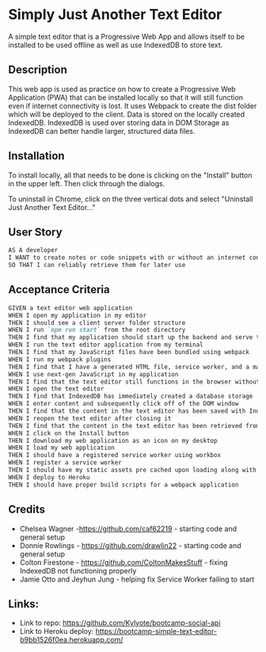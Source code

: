# Simply Just Another Text Editor

A simple text editor that is a Progressive Web App and allows itself to be installed to be used offline as well as use IndexedDB to store text.

## Description

This web app is used as practice on how to create a Progressive Web Application (PWA) that can be installed locally so that it will still function even if internet connectivity is lost. It uses Webpack to create the dist folder which will be deployed to the client. Data is stored on the locally created IndexedDB. IndexedDB is used over storing data in DOM Storage as IndexedDB can better handle larger, structured data files.

## Installation

To install locally, all that needs to be done is clicking on the "Install" button in the upper left. Then click through the dialogs.

To uninstall in Chrome, click on the three vertical dots and select "Uninstall Just Another Text Editor..."

## User Story

```md
AS A developer
I WANT to create notes or code snippets with or without an internet connection
SO THAT I can reliably retrieve them for later use
```

## Acceptance Criteria

```md
GIVEN a text editor web application
WHEN I open my application in my editor
THEN I should see a client server folder structure
WHEN I run `npm run start` from the root directory
THEN I find that my application should start up the backend and serve the client
WHEN I run the text editor application from my terminal
THEN I find that my JavaScript files have been bundled using webpack
WHEN I run my webpack plugins
THEN I find that I have a generated HTML file, service worker, and a manifest file
WHEN I use next-gen JavaScript in my application
THEN I find that the text editor still functions in the browser without errors
WHEN I open the text editor
THEN I find that IndexedDB has immediately created a database storage
WHEN I enter content and subsequently click off of the DOM window
THEN I find that the content in the text editor has been saved with IndexedDB
WHEN I reopen the text editor after closing it
THEN I find that the content in the text editor has been retrieved from our IndexedDB
WHEN I click on the Install button
THEN I download my web application as an icon on my desktop
WHEN I load my web application
THEN I should have a registered service worker using workbox
WHEN I register a service worker
THEN I should have my static assets pre cached upon loading along with subsequent pages and static assets
WHEN I deploy to Heroku
THEN I should have proper build scripts for a webpack application
```

## Credits

- Chelsea Wagner -https://github.com/caf62219 - starting code and general setup
- Donnie Rowlings - https://github.com/drawlin22 - starting code and general setup
- Colton Firestone - https://github.com/ColtonMakesStuff - fixing IndexedDB not functioning properly
- Jamie Otto and Jeyhun Jung - helping fix Service Worker failing to start

## Links:

- Link to repo:
  https://github.com/Kylyote/bootcamp-social-api
- Link to Heroku deploy:
  https://bootcamp-simple-text-editor-b9bb1526f0ea.herokuapp.com/
